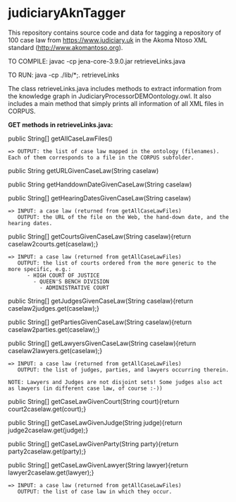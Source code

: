 # judiciaryAknTagger
This repository contains source code and data for tagging a repository of 100 case law from https://www.judiciary.uk in the Akoma Ntoso XML standard (http://www.akomantoso.org).

TO COMPILE: javac -cp jena-core-3.9.0.jar retrieveLinks.java

TO RUN: java -cp ./lib/*;. retrieveLinks

The class retrieveLinks.java includes methods to extract information from the knowledge graph in JudiciaryProcessorDEMOontology.owl. It also includes a main method that simply prints all information of all XML files in CORPUS.

<b>GET methods in retrieveLinks.java:</b>

  public String[] getAllCaseLawFiles()
  
    => OUTPUT: the list of case law mapped in the ontology (filenames). Each of them corresponds to a file in the CORPUS subfolder.
  
  
  public String getURLGivenCaseLaw(String caselaw)
  
  public String getHanddownDateGivenCaseLaw(String caselaw)
  
  public String[] getHearingDatesGivenCaseLaw(String caselaw)
  
    => INPUT: a case law (returned from getAllCaseLawFiles)
       OUTPUT: the URL of the file on the Web, the hand-down date, and the hearing dates.
  
  
  public String[] getCourtsGivenCaseLaw(String caselaw){return caselaw2courts.get(caselaw);}
  
    => INPUT: a case law (returned from getAllCaseLawFiles)
       OUTPUT: the list of courts ordered from the more generic to the more specific, e.g.:
          - HIGH COURT OF JUSTICE
            - QUEEN'S BENCH DIVISION
              - ADMINISTRATIVE COURT
    
  public String[] getJudgesGivenCaseLaw(String caselaw){return caselaw2judges.get(caselaw);}
  
  public String[] getPartiesGivenCaseLaw(String caselaw){return caselaw2parties.get(caselaw);}
  
  public String[] getLawyersGivenCaseLaw(String caselaw){return caselaw2lawyers.get(caselaw);}
  
    => INPUT: a case law (returned from getAllCaseLawFiles)
       OUTPUT: the list of judges, parties, and lawyers occurring therein.
    
    NOTE: Lawyers and Judges are not disjoint sets! Some judges also act as lawyers (in different case law, of course :-))
  
  public String[] getCaseLawGivenCourt(String court){return court2caselaw.get(court);}
  
  public String[] getCaseLawGivenJudge(String judge){return judge2caselaw.get(judge);}
  
  public String[] getCaseLawGivenParty(String party){return party2caselaw.get(party);}
  
  public String[] getCaseLawGivenLawyer(String lawyer){return lawyer2caselaw.get(lawyer);}
  
    => INPUT: a case law (returned from getAllCaseLawFiles)
       OUTPUT: the list of case law in which they occur.
